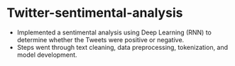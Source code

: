 # Twitter-sentimental-analysis

* Implemented a sentimental analysis using Deep Learning (RNN) to determine whether the Tweets were positive or negative.
* Steps went through text cleaning, data preprocessing, tokenization, and model development.
